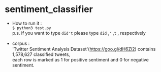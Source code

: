 # sentiment_classifier
* How to run it :<br>
`$ python3 test.py`<br>
p.s. if you want to type `did't` please type `did` ,`'` ,`t` , respectively

* corpus :　<br>
'Twitter Sentiment Analysis Dataset'(https://goo.gl/dH6Zi2) 
contains 1,578,627 classified tweets, <br>each row is marked as 1 for positive sentiment and 0 for negative sentiment.
            

